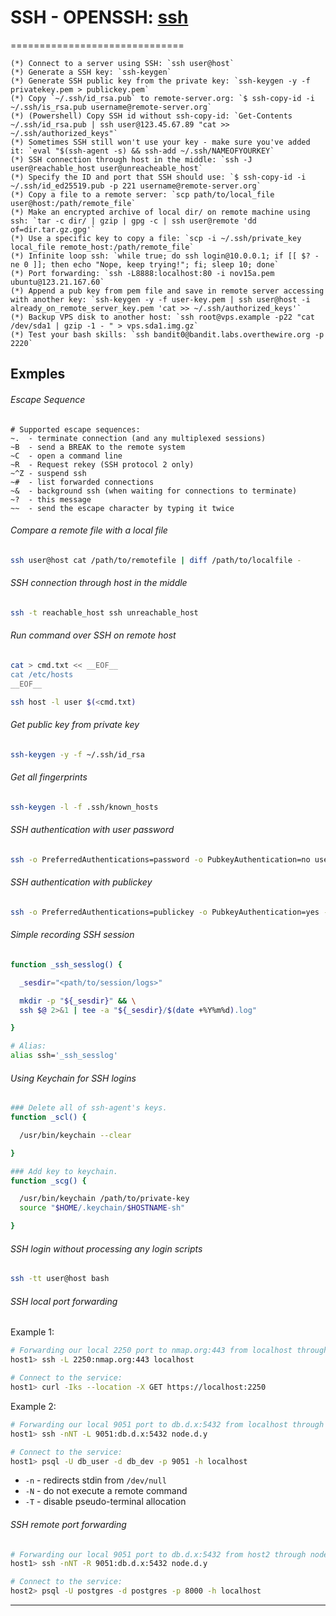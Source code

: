 # SSH - OPENSSH: [ssh](https://www.openssh.com/)

==============================

```
(*) Connect to a server using SSH: `ssh user@host`
(*) Generate a SSH key: `ssh-keygen`
(*) Generate SSH public key from the private key: `ssh-keygen -y -f privatekey.pem > publickey.pem`
(*) Copy `~/.ssh/id_rsa.pub` to remote-server.org: `$ ssh-copy-id -i ~/.ssh/is_rsa.pub username@remote-server.org`
(*) (Powershell) Copy SSH id without ssh-copy-id: `Get-Contents ~/.ssh/id_rsa.pub | ssh user@123.45.67.89 "cat >> ~/.ssh/authorized_keys"`
(*) Sometimes SSH still won't use your key - make sure you've added it: `eval "$(ssh-agent -s) && ssh-add ~/.ssh/NAMEOFYOURKEY`
(*) SSH connection through host in the middle: `ssh -J user@reachable_host user@unreacheable_host`
(*) Specify the ID and port that SSH should use: `$ ssh-copy-id -i ~/.ssh/id_ed25519.pub -p 221 username@remote-server.org`
(*) Copy a file to a remote server: `scp path/to/local_file user@host:/path/remote_file`
(*) Make an encrypted archive of local dir/ on remote machine using ssh: `tar -c dir/ | gzip | gpg -c | ssh user@remote 'dd of=dir.tar.gz.gpg'`
(*) Use a specific key to copy a file: `scp -i ~/.ssh/private_key local_file remote_host:/path/remote_file`
(*) Infinite loop ssh: `while true; do ssh login@10.0.0.1; if [[ $? -ne 0 ]]; then echo "Nope, keep trying!"; fi; sleep 10; done`
(*) Port forwarding: `ssh -L8888:localhost:80 -i nov15a.pem ubuntu@123.21.167.60`
(*) Append a pub key from pem file and save in remote server accessing with another key: `ssh-keygen -y -f user-key.pem | ssh user@host -i already_on_remote_server_key.pem 'cat >> ~/.ssh/authorized_keys'`
(*) Backup VPS disk to another host: `ssh root@vps.example -p22 "cat /dev/sda1 | gzip -1 - " > vps.sda1.img.gz`
(*) Test your bash skills: `ssh bandit0@bandit.labs.overthewire.org -p 2220`
```



## Exmples

###### Escape Sequence

```
# Supported escape sequences:
~.  - terminate connection (and any multiplexed sessions)
~B  - send a BREAK to the remote system
~C  - open a command line
~R  - Request rekey (SSH protocol 2 only)
~^Z - suspend ssh
~#  - list forwarded connections
~&  - background ssh (when waiting for connections to terminate)
~?  - this message
~~  - send the escape character by typing it twice
```

###### Compare a remote file with a local file

```bash
ssh user@host cat /path/to/remotefile | diff /path/to/localfile -
```

###### SSH connection through host in the middle

```bash
ssh -t reachable_host ssh unreachable_host
```

###### Run command over SSH on remote host

```bash
cat > cmd.txt << __EOF__
cat /etc/hosts
__EOF__

ssh host -l user $(<cmd.txt)
```

###### Get public key from private key

```bash
ssh-keygen -y -f ~/.ssh/id_rsa
```

###### Get all fingerprints

```bash
ssh-keygen -l -f .ssh/known_hosts
```

###### SSH authentication with user password

```bash
ssh -o PreferredAuthentications=password -o PubkeyAuthentication=no user@remote_host
```

###### SSH authentication with publickey

```bash
ssh -o PreferredAuthentications=publickey -o PubkeyAuthentication=yes -i id_rsa user@remote_host
```

###### Simple recording SSH session

```bash
function _ssh_sesslog() {

  _sesdir="<path/to/session/logs>"

  mkdir -p "${_sesdir}" && \
  ssh $@ 2>&1 | tee -a "${_sesdir}/$(date +%Y%m%d).log"

}

# Alias:
alias ssh='_ssh_sesslog'
```

###### Using Keychain for SSH logins

```bash
### Delete all of ssh-agent's keys.
function _scl() {

  /usr/bin/keychain --clear

}

### Add key to keychain.
function _scg() {

  /usr/bin/keychain /path/to/private-key
  source "$HOME/.keychain/$HOSTNAME-sh"

}
```

###### SSH login without processing any login scripts

```bash
ssh -tt user@host bash
```

###### SSH local port forwarding

Example 1:

```bash
# Forwarding our local 2250 port to nmap.org:443 from localhost through localhost
host1> ssh -L 2250:nmap.org:443 localhost

# Connect to the service:
host1> curl -Iks --location -X GET https://localhost:2250
```

Example 2:

```bash
# Forwarding our local 9051 port to db.d.x:5432 from localhost through node.d.y
host1> ssh -nNT -L 9051:db.d.x:5432 node.d.y

# Connect to the service:
host1> psql -U db_user -d db_dev -p 9051 -h localhost
```

  * `-n` - redirects stdin from `/dev/null`
  * `-N` - do not execute a remote command
  * `-T` - disable pseudo-terminal allocation

###### SSH remote port forwarding

```bash
# Forwarding our local 9051 port to db.d.x:5432 from host2 through node.d.y
host1> ssh -nNT -R 9051:db.d.x:5432 node.d.y

# Connect to the service:
host2> psql -U postgres -d postgres -p 8000 -h localhost
```

___